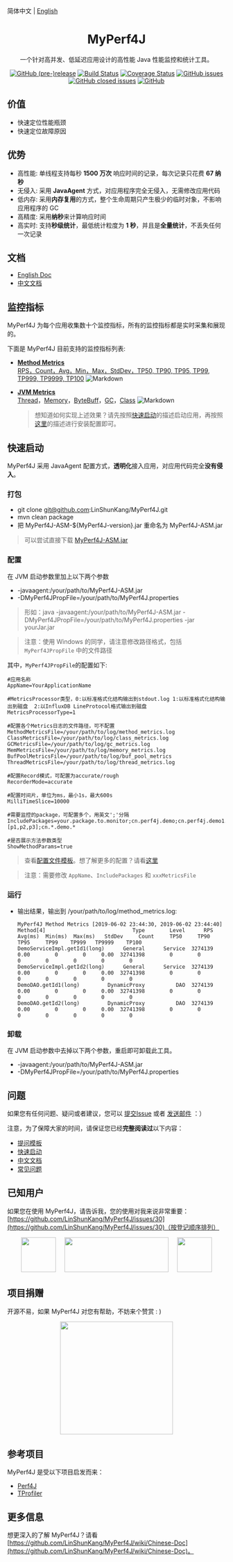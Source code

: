 简体中文 | [English](./README.EN.md)

<h1 align="center">MyPerf4J</h1>

<div align="center">

一个针对高并发、低延迟应用设计的高性能 Java 性能监控和统计工具。

[![GitHub (pre-)release](https://img.shields.io/github/release/LinShunKang/MyPerf4J/all.svg)](https://github.com/LinShunKang/MyPerf4J) [![Build Status](https://travis-ci.com/LinShunKang/MyPerf4J.svg?branch=develop)](https://travis-ci.com/LinShunKang/MyPerf4J) [![Coverage Status](https://coveralls.io/repos/github/LinShunKang/MyPerf4J/badge.svg?branch=develop)](https://coveralls.io/github/LinShunKang/MyPerf4J?branch=develop) [![GitHub issues](https://img.shields.io/github/issues/LinShunKang/MyPerf4J.svg)](https://github.com/LinShunKang/MyPerf4J/issues) [![GitHub closed issues](https://img.shields.io/github/issues-closed/LinShunKang/MyPerf4J.svg)](https://github.com/LinShunKang/MyPerf4J/issues?q=is%3Aissue+is%3Aclosed) [![GitHub](https://img.shields.io/github/license/LinShunKang/MyPerf4J.svg)](./LICENSE)

</div>

## 价值
* 快速定位性能瓶颈
* 快速定位故障原因

## 优势
* 高性能: 单线程支持每秒 **1500 万次** 响应时间的记录，每次记录只花费 **67 纳秒**
* 无侵入: 采用 **JavaAgent** 方式，对应用程序完全无侵入，无需修改应用代码
* 低内存: 采用**内存复用**的方式，整个生命周期只产生极少的临时对象，不影响应用程序的 GC
* 高精度: 采用**纳秒**来计算响应时间
* 高实时: 支持**秒级统计**，最低统计粒度为 **1 秒**，并且是**全量统计**，不丢失任何一次记录

## 文档
* [English Doc](https://github.com/LinShunKang/MyPerf4J/wiki/English-Doc)
* [中文文档](https://github.com/LinShunKang/MyPerf4J/wiki/Chinese-Doc)    
    
## 监控指标
MyPerf4J 为每个应用收集数十个监控指标，所有的监控指标都是实时采集和展现的。

下面是 MyPerf4J 目前支持的监控指标列表:
- **[Method Metrics](https://grafana.com/dashboards/7766)**<br/>
[RPS，Count，Avg，Min，Max，StdDev，TP50, TP90, TP95, TP99, TP999, TP9999, TP100](https://github.com/LinShunKang/MyPerf4J/wiki/%E6%8C%87%E6%A0%87#method-metrics)
![Markdown](https://raw.githubusercontent.com/LinShunKang/Objects/master/MyPerf4J-InfluxDB-Method_Show_Operation.gif)

- **[JVM Metrics](https://grafana.com/dashboards/8787)**<br/>
[Thread](https://github.com/LinShunKang/MyPerf4J/wiki/%E6%8C%87%E6%A0%87#jvm-thread-metrics)，[Memory](https://github.com/LinShunKang/MyPerf4J/wiki/%E6%8C%87%E6%A0%87#jvm-memory-metrics)，[ByteBuff](https://github.com/LinShunKang/MyPerf4J/wiki/%E6%8C%87%E6%A0%87#jvm-bytebuff-metrics)，[GC](https://github.com/LinShunKang/MyPerf4J/wiki/%E6%8C%87%E6%A0%87#jvm-gc-metrics)，[Class](https://github.com/LinShunKang/MyPerf4J/wiki/%E6%8C%87%E6%A0%87#jvm-class-metrics)
![Markdown](https://github.com/LinShunKang/Objects/blob/master/images/JVM_Metrics_Dashboard_V2.png?raw=true)

    > 想知道如何实现上述效果？请先按照[快速启动](https://github.com/LinShunKang/MyPerf4J#%E5%BF%AB%E9%80%9F%E5%90%AF%E5%8A%A8)的描述启动应用，再按照[这里](https://github.com/LinShunKang/MyPerf4J/wiki/InfluxDB_)的描述进行安装配置即可。

## 快速启动
MyPerf4J 采用 JavaAgent 配置方式，**透明化**接入应用，对应用代码完全**没有侵入**。

### 打包
* git clone git@github.com:LinShunKang/MyPerf4J.git
* mvn clean package
* 把 MyPerf4J-ASM-${MyPerf4J-version}.jar 重命名为 MyPerf4J-ASM.jar

> 可以尝试直接下载 [MyPerf4J-ASM.jar](https://github.com/LinShunKang/Objects/blob/master/jars/MyPerf4J-ASM-2.7.0.jar?raw=true)

### 配置
在 JVM 启动参数里加上以下两个参数
* -javaagent:/your/path/to/MyPerf4J-ASM.jar
* -DMyPerf4JPropFile=/your/path/to/MyPerf4J.properties

> 形如：java -javaagent:/your/path/to/MyPerf4J-ASM.jar -DMyPerf4JPropFile=/your/path/to/MyPerf4J.properties -jar yourJar.jar

> 注意：使用 Windows 的同学，请注意修改路径格式，包括 `MyPerf4JPropFile` 中的文件路径 

其中，`MyPerf4JPropFile`的配置如下:

 ```
#应用名称
AppName=YourApplicationName

#MetricsProcessor类型，0:以标准格式化结构输出到stdout.log 1:以标准格式化结构输出到磁盘  2:以InfluxDB LineProtocol格式输出到磁盘
MetricsProcessorType=1

#配置各个Metrics日志的文件路径，可不配置
MethodMetricsFile=/your/path/to/log/method_metrics.log
ClassMetricsFile=/your/path/to/log/class_metrics.log
GCMetricsFile=/your/path/to/log/gc_metrics.log
MemMetricsFile=/your/path/to/log/memory_metrics.log
BufPoolMetricsFile=/your/path/to/log/buf_pool_metrics
ThreadMetricsFile=/your/path/to/log/thread_metrics.log

#配置Record模式，可配置为accurate/rough
RecorderMode=accurate
    
#配置时间片，单位为ms，最小1s，最大600s
MilliTimeSlice=10000
    
#需要监控的package，可配置多个，用英文';'分隔
IncludePackages=your.package.to.monitor;cn.perf4j.demo;cn.perf4j.demo1.[p1,p2,p3];cn.*.demo.*

#是否展示方法参数类型
ShowMethodParams=true
 ```
    
> 查看[配置文件模板](https://raw.githubusercontent.com/LinShunKang/Objects/master/jars/MyPerf4J.properties)。想了解更多的配置？请看[这里](https://github.com/LinShunKang/MyPerf4J/wiki/%E9%85%8D%E7%BD%AE)

> 注意：需要修改 `AppName`、`IncludePackages` 和 `xxxMetricsFile`

### 运行
* 输出结果，输出到 /your/path/to/log/method_metrics.log:
    ```
    MyPerf4J Method Metrics [2019-06-02 23:44:30, 2019-06-02 23:44:40]
    Method[4]                            Type        Level      RPS  Avg(ms)  Min(ms)  Max(ms)   StdDev     Count     TP50     TP90     TP95     TP99    TP999   TP9999    TP100
    DemoServiceImpl.getId1(long)      General      Service  3274139     0.00        0        0     0.00  32741398        0        0        0        0        0        0        0
    DemoServiceImpl.getId2(long)      General      Service  3274139     0.00        0        0     0.00  32741398        0        0        0        0        0        0        0
    DemoDAO.getId1(long)         DynamicProxy          DAO  3274139     0.00        0        0     0.00  32741398        0        0        0        0        0        0        0
    DemoDAO.getId2(long)         DynamicProxy          DAO  3274139     0.00        0        0     0.00  32741398        0        0        0        0        0        0        0
    ```

### 卸载
在 JVM 启动参数中去掉以下两个参数，重启即可卸载此工具。
* -javaagent:/your/path/to/MyPerf4J-ASM.jar
* -DMyPerf4JPropFile=/your/path/to/MyPerf4J.properties

## 问题
如果您有任何问题、疑问或者建议，您可以 [提交Issue](https://github.com/LinShunKang/MyPerf4J/issues/new/choose) 或者 [发送邮件](mailto:linshunkang.chn@gmail.com) ：）

注意，为了保障大家的时间，请保证您已经**完整阅读过**以下内容：
* [提问模板](https://github.com/LinShunKang/MyPerf4J/wiki/%E6%8F%90%E9%97%AE%E6%A8%A1%E6%9D%BF)
* [快速启动](https://github.com/LinShunKang/MyPerf4J#%E5%BF%AB%E9%80%9F%E5%90%AF%E5%8A%A8)
* [中文文档](https://github.com/LinShunKang/MyPerf4J/wiki/Chinese-Doc)
* [常见问题](https://github.com/LinShunKang/MyPerf4J/wiki/%E5%B8%B8%E8%A7%81%E9%97%AE%E9%A2%98)

## 已知用户
如果您在使用 MyPerf4J，请告诉我，您的使用对我来说非常重要：[https://github.com/LinShunKang/MyPerf4J/issues/30](https://github.com/LinShunKang/MyPerf4J/issues/30)（按登记顺序排列）

<div align="center">
<img src="https://github.com/LinShunKang/Objects/blob/master/logos/Boss_300x300.png?raw=true" width="80" height="80"/>
&nbsp;&nbsp;&nbsp;
<img src="https://github.com/LinShunKang/Objects/blob/master/logos/Lever.jpeg?raw=true" width="240" height="80"/>
&nbsp;&nbsp;&nbsp;
<img src="https://github.com/LinShunKang/Objects/blob/master/logos/dianzhang_303x303.jpeg?raw=true" width="80" height="80"/>
</div>

## 项目捐赠
开源不易，如果 MyPerf4J 对您有帮助，不妨来个赞赏 : )
<div align="center">
<img src="https://github.com/LinShunKang/Objects/blob/master/logos/WechatIMG16.jpeg?raw=true" width="260" height="260"/>
</div>

## 参考项目
MyPerf4J 是受以下项目启发而来：
* [Perf4J](https://github.com/perf4j/perf4j)
* [TProfiler](https://github.com/alibaba/TProfiler)

## 更多信息
想更深入的了解 MyPerf4J？请看 [https://github.com/LinShunKang/MyPerf4J/wiki/Chinese-Doc](https://github.com/LinShunKang/MyPerf4J/wiki/Chinese-Doc)。
